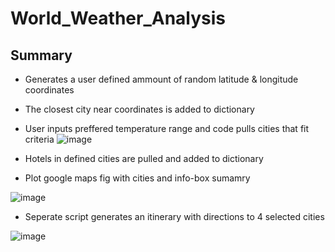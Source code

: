 # World_Weather_Analysis

## Summary
- Generates a user defined ammount of random latitude & longitude coordinates
- The closest city near coordinates is added to dictionary
- User inputs preffered temperature range and code pulls cities that fit criteria
![image](https://user-images.githubusercontent.com/107438816/182092269-78a77853-5cd2-492b-b489-2b0b3acda384.png)

- Hotels in defined cities are pulled and added to dictionary
- Plot google maps fig with cities and info-box sumamry

![image](https://user-images.githubusercontent.com/107438816/182091916-5fd76837-77d7-48ad-8185-5e60de48f219.png)

- Seperate script generates an itinerary with directions to 4 selected cities

![image](https://user-images.githubusercontent.com/107438816/182091753-ad5dc1fa-9f85-42c4-b19f-81e565a1d2e5.png)
